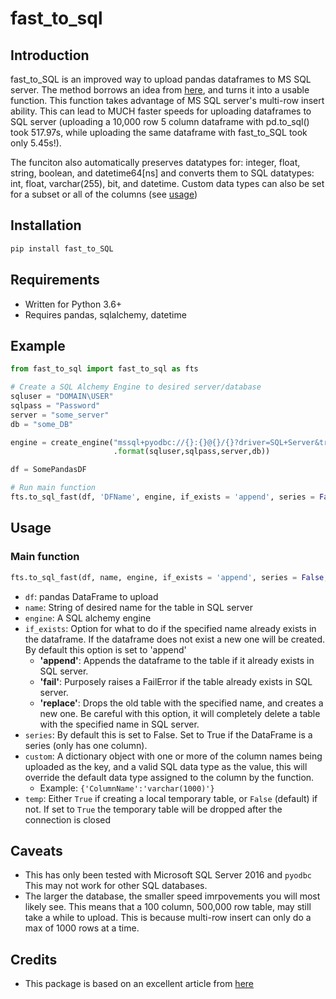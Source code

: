 # fast_to_sql

## Introduction

fast_to_SQL is an improved way to upload pandas dataframes to MS SQL server. The method borrows an idea from [here](https://iabdb.me/2016/07/13/a-better-way-load-data-into-microsoft-sql-server-from-pandas/), and turns it into a usable function. This function takes advantage of MS SQL server's multi-row insert ability. This can lead to MUCH faster speeds for uploading dataframes to SQL server (uploading a 10,000 row 5 column dataframe with pd.to_sql() took 517.97s, while uploading the same dataframe with fast_to_SQL took only 5.45s!). 

The funciton also automatically preserves datatypes for: integer, float, string, boolean, and datetime64[ns] and converts them to SQL datatypes: int, float, varchar(255), bit, and datetime. Custom data types can also be set for a subset or all of the columns (see [usage](##Usage))

## Installation

```python
pip install fast_to_SQL
```

## Requirements

* Written for Python 3.6+
* Requires pandas, sqlalchemy, datetime

## Example

```python
from fast_to_sql import fast_to_sql as fts

# Create a SQL Alchemy Engine to desired server/database
sqluser = "DOMAIN\USER"
sqlpass = "Password"
server = "some_server"
db = "some_DB"

engine = create_engine("mssql+pyodbc://{}:{}@{}/{}?driver=SQL+Server&trusted_connection=true"
                       .format(sqluser,sqlpass,server,db))

df = SomePandasDF

# Run main function
fts.to_sql_fast(df, 'DFName', engine, if_exists = 'append', series = False, custom = {'column1':varchar(500)}, temp = False)
```

## Usage

### Main function

```python
fts.to_sql_fast(df, name, engine, if_exists = 'append', series = False, custom = None, temp = False)
```

* ```df```: pandas DataFrame to upload
* ```name```: String of desired name for the table in SQL server
* ```engine```: A SQL alchemy engine
* ```if_exists```: Option for what to do if the specified name already exists in the dataframe. If the dataframe does not exist a new one will be created. By default this option is set to 'append'
  * __'append'__: Appends the dataframe to the table if it already exists in SQL server.
  * __'fail'__: Purposely raises a FailError if the table already exists in SQL server.
  * __'replace'__: Drops the old table with the specified name, and creates a new one. Be careful with this option, it will completely delete a table with the specified name in SQL server.
* ```series```: By default this is set to False. Set to True if the DataFrame is a series (only has one column).
* ```custom```: A dictionary object with one or more of the column names being uploaded as the key, and a valid SQL data type as the value, this will override the default data type assigned to the column by the function.
  * Example: `{'ColumnName':'varchar(1000)'}`
* ```temp```: Either `True` if creating a local temporary table, or `False` (default) if not. If set to `True` the temporary table will be dropped after the connection is closed

## Caveats

* This has only been tested with Microsoft SQL Server 2016 and `pyodbc` This may not work for other SQL databases.
* The larger the database, the smaller speed imrpovements you will most likely see. This means that a 100 column, 500,000 row table, may still take a while to upload. This is because multi-row insert can only do a max of 1000 rows at a time.

## Credits

* This package is based on an excellent article from [here](https://iabdb.me/2016/07/13/a-better-way-load-data-into-microsoft-sql-server-from-pandas/)







